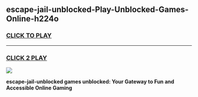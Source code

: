 
## escape-jail-unblocked-Play-Unblocked-Games-Online-h224o
<h3>
<a href="https://premium76.site?title=escape-jail-unblocked&ref=25A">CLICK TO PLAY</a></h3>
<hr>

<h3>
<a href="https://premium76.site?title=escape-jail-unblocked&ref=25A">CLICK 2 PLAY</a>
  
</h3>

<a href="https://premium76.site?title=escape-jail-unblocked&ref=25A"><img src="https://clearcache.store/games.png"></a>


**escape-jail-unblocked games unblocked: Your Gateway to Fun and Accessible Online Gaming**

